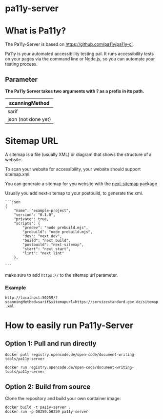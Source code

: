 # pa11y-server

# What is Pa11y?

The Pa11y-Server is based on https://github.com/pa11y/pa11y-ci.


Pa11y is your automated accessibility testing pal. It runs accessibility tests on your pages via the command line or Node.js, so you can automate your testing process.

## Parameter

 <b>The Pa11y Server takes two arguments with ? as a prefix in its path.</b>

| scanningMethod      
| -------- | 
| sarif  | 
| json (not done yet) |


# Sitemap URL

A sitemap is a file (usually XML) or diagram that shows the structure of a website.

To scan your website for accessibility, your website should support sitemap.xml

You can generate a sitemap for you website with the [next-sitemap](https://www.npmjs.com/package/next-sitemap) package


Usually you add next-sitemap to your postbuild, to generate the xml.

    ```json
    {
        "name": "example-project",
        "version": "0.1.0",
        "private": true,
        "scripts": {
            "predev": "node prebuild.mjs",
            "prebuild": "node prebuild.mjs",
            "dev": "next dev",
            "build": "next build",
            "postbuild": "next-sitemap",  
            "start": "next start",
            "lint": "next lint"
        },

    ```

make sure to add `https://` to the sitemap url parameter.

### Example
`http://localhost:50259/?scanningMethod=sarif&sitemapurl=https://servicestandard.gov.de/sitemap.xml`


# How to easily run Pa11y-Server
## Option 1: Pull and run directly
```
docker pull registry.opencode.de/open-code/document-writing-tools/pa11y-server
```
```
docker run registry.opencode.de/open-code/document-writing-tools/pa11y-server
```

## Option 2: Build from source

Clone the repository and build your own container image:

```
docker build -t pa11y-server .
docker run -p 50259:50259 pa11y-server
```